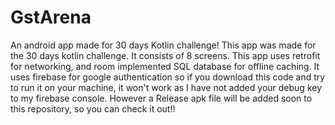 # GstArena
An android app made for 30 days Kotlin challenge!
This app was made for the 30 days kotlin challenge. 
It consists of 8 screens.
This app uses retrofit for networking, and room implemented SQL database for offline caching.
It uses firebase for google authentication so if you download this code and try to run it on your machine, it won't work as I have not added your debug key to my firebase console.
However a Release apk file will be added soon to this repository, so you can check it out!!
